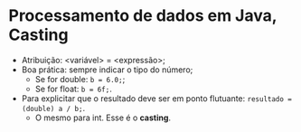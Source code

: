 # Processamento de dados em Java, Casting

- Atribuição: <variável> = <expressão>;
- Boa prática: sempre indicar o tipo do número;
  - Se for double: `b = 6.0;`;
  - Se for float: `b = 6f;`.
- Para explicitar que o resultado deve ser em ponto flutuante: `resultado = (double) a / b;`.
  - O mesmo para int. Esse é o **casting**.
